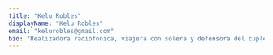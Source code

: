 ```yaml
---
title: "Kelu Robles"
displayName: "Kelu Robles"
email: "kelurobles@gmail.com"
bio: "Realizadora radiofónica, viajera con solera y defensora del cuplé. Crecí en Punto Radio y hoy maduro entre Esradio y Libertad Digital. El reporterismo viajero es mi motor periodístico."
---
```



